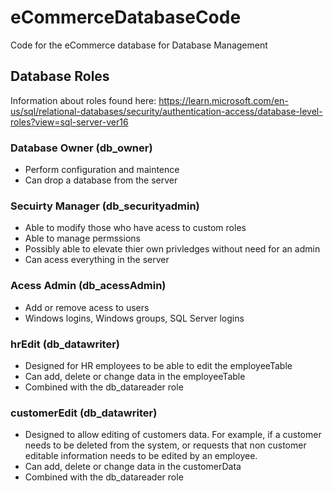 # eCommerceDatabaseCode
Code for the eCommerce database for Database Management 

## Database Roles
Information about roles found here: https://learn.microsoft.com/en-us/sql/relational-databases/security/authentication-access/database-level-roles?view=sql-server-ver16

### Database Owner (db_owner)
* Perform configuration and maintence
* Can drop a database from the server

### Secuirty Manager (db_securityadmin)
* Able to modify those who have acess to custom roles
* Able to manage permssions
* Possibly able to elevate thier own privledges without need for an admin
* Can acess everything in the server

### Acess Admin (db_acessAdmin)
* Add or remove acess to users
* Windows logins, Windows groups, SQL Server logins

### hrEdit (db_datawriter)
* Designed for HR employees to be able to edit the employeeTable
* Can add, delete or change data in the employeeTable
* Combined with the db_datareader role

### customerEdit (db_datawriter)
* Designed to allow editing of customers data. For example, if a customer needs to be deleted from the system, or requests that non customer editable information needs to be edited by an employee.
* Can add, delete or change data in the customerData
* Combined with the db_datareader role



